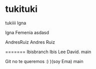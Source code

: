 # tukituki
tukiiii
 Igna


Igna Femenia
asdasd

AndresRuiz
Andres Ruiz


=======
Ibisbranch
Ibis 
Lee David.
main



















Git no te queremos :) )(soy Ema)
main

